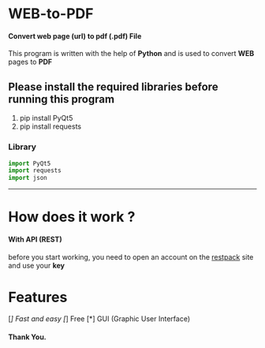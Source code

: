 # WEB-to-PDF
#### Convert web page (url) to pdf (.pdf) File

This program is written with the help of **Python** and is used to convert **WEB** pages to **PDF**

## Please install the required libraries before running this program
1. pip install PyQt5
2. pip install requests

### Library
```python
import PyQt5
import requests
import json
```
--------------------------------------------------------------------
# How does it work ?

#### With API (REST)

before you start working, you need to open an account on the [restpack](https://restpack.io/) site and use your **key**

# Features

[*] Fast and easy
[*] Free
[*] GUI (Graphic User Interface)

#### Thank You.
